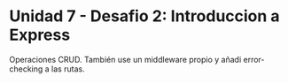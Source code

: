 # Unidad 7 - Desafio 2: Introduccion a Express

Operaciones CRUD. También use un middleware propio y añadi error-checking a las rutas.
